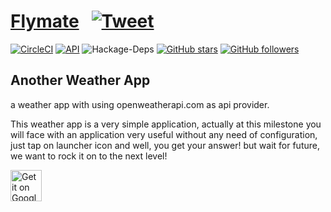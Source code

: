 # [Flymate](http://teslaa.net) &nbsp; [![Tweet](https://img.shields.io/twitter/url/http/shields.io.svg?style=social)](https://twitter.com/intent/tweet?text=Check%20this%20repository%20out!%20Flymate%20is%20a%20weather%20app!%204&url=http://teslaa.net&hashtags=flymate,google,android,java,developers)
[![CircleCI](https://circleci.com/gh/TESLAA/Flymate.svg?style=svg)](https://circleci.com/gh/TESLAA/Flymate)
[![API](https://img.shields.io/badge/API-27%2B-blue.svg?style=flat)](https://android-arsenal.com/api?level=27)
![Hackage-Deps](https://img.shields.io/hackage-deps/v/lens.svg)
[![GitHub stars](https://img.shields.io/github/stars/TESLAA/Flymate.svg)](https://github.com/TESLAA/Flymate/stargazers)
[![GitHub followers](https://img.shields.io/github/followers/espadrine.svg?label=Follow&style=flat-square)](https://github.com/TESLAA/Flymate)




## Another Weather App

a weather app with using openweatherapi.com as api provider.

This weather app is a very simple application, actually at this milestone you will face with an application very useful without any need of configuration, just tap on launcher icon and well, you get your answer! but wait for future, we want to rock it on to the next level!


<a href='https://play.google.com/store/apps/details?id=net.teslaa.flymate&pcampaignid=MKT-Other-global-all-co-prtnr-py-PartBadge-Mar2515-1'><img alt='Get it on Google Play' style="height 120px; width: 50px;" src='https://play.google.com/intl/en_us/badges/images/generic/en_badge_web_generic.png'/></a>
